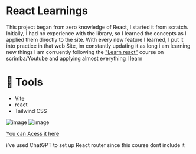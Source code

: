 # React Learnings 

This project began from zero knowledge of React, I started it from scratch. Initially, I had no experience with the library, so I learned the concepts as I applied them directly to the site. With every new feature I learned, I put it into practice in that web Site, im constantly updating it as long i am learning new things
I am corruently following the ["Learn react"](https://scrimba.com/learn-react-c0e) course on scrimba/Youtube and applying almost everything I learn


# 🔧 Tools 
- Vite
- react
- Tailwind CSS

![image](https://github.com/user-attachments/assets/f0318953-839c-4b94-a010-dbeffe56cb27)
![image](https://github.com/user-attachments/assets/31c7c45c-748a-48bb-b88a-c0025abde388)

[You can Acess it here](https://leleo1337.github.io/React-Studies-Website/)
<br>

i've used ChatGPT to set up React router since this course dont include it
